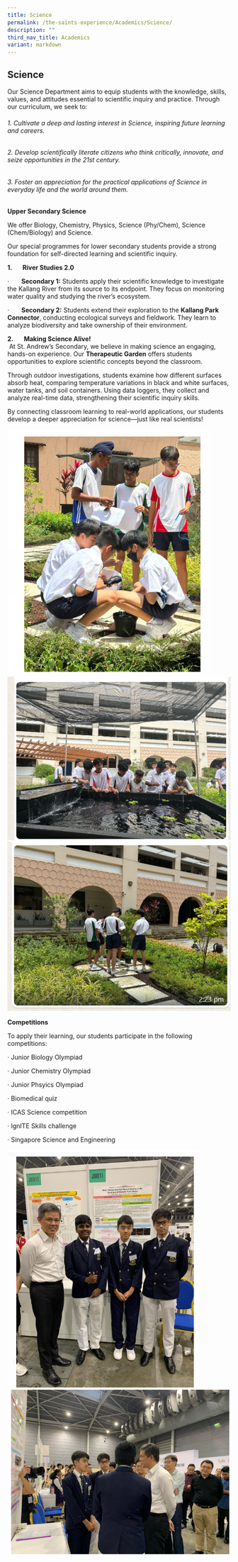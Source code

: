 ```yaml
---
title: Science
permalink: /the-saints-experience/Academics/Science/
description: ""
third_nav_title: Academics
variant: markdown
---
```

## Science



Our Science Department aims to equip students with the knowledge, skills, values, and attitudes essential to scientific inquiry and practice. Through our curriculum, we seek to:

###### 1. Cultivate a deep and lasting interest in Science, inspiring future learning and careers.

###### 2. Develop scientifically literate citizens who think critically, innovate, and seize opportunities in the 21st century.

###### 3. Foster an appreciation for the practical applications of Science in everyday life and the world around them.

**Upper Secondary Science**

We offer Biology, Chemistry, Physics, Science (Phy/Chem), Science (Chem/Biology) and Science.

Our special programmes for lower secondary students provide a strong foundation for self-directed learning and scientific inquiry.

**1.**&nbsp;&nbsp;&nbsp;&nbsp;&nbsp; **River Studies 2.0**

·&nbsp;&nbsp;&nbsp;&nbsp;&nbsp;&nbsp; **Secondary 1:** Students apply their scientific knowledge to investigate the Kallang River from its source to its endpoint. They focus on monitoring water quality and studying the river’s ecosystem.

·&nbsp;&nbsp;&nbsp;&nbsp;&nbsp;&nbsp; **Secondary 2:** Students extend their exploration to the **Kallang Park Connector**, conducting ecological surveys and fieldwork. They learn to analyze biodiversity and take ownership of their environment.

**2.**&nbsp;&nbsp;&nbsp;&nbsp;&nbsp; **Making Science Alive!**  
&nbsp;At St. Andrew’s Secondary, we believe in making science an engaging, hands-on experience. Our **Therapeutic Garden** offers students opportunities to explore scientific concepts beyond the classroom.

Through outdoor investigations, students examine how different surfaces absorb heat, comparing temperature variations in black and white surfaces, water tanks, and soil containers. Using data loggers, they collect and analyze real-time data, strengthening their scientific inquiry skills.

By connecting classroom learning to real-world applications, our students develop a deeper appreciation for science—just like real scientists!


![](/images/RiverStudies3.png)![](/images/RiverStudies.png)![](/images/RiverStudies2.png)

         

**Competitions**

To apply their learning, our students participate in the following competitions:

· Junior Biology Olympiad

· Junior Chemistry Olympiad

· Junior Phsyics Olympiad

· Biomedical quiz

· ICAS Science competition

· IgnITE Skills challenge

· Singapore Science and Engineering

![](/images/ScienceFair.png) ![](/images/ScienceFair3.png)